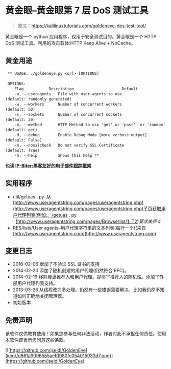 # 黄金眼–黄金眼第 7 层 DoS 测试工具

> 原文：<https://kalilinuxtutorials.com/goldeneye-dos-test-tool/>

黄金眼是一个 python 应用程序，仅用于安全测试目的。黄金眼是一个 HTTP DoS 测试工具。利用的攻击载体:HTTP Keep Alive + NoCache。

## **黄金用途**

```
 **`USAGE: ./goldeneye.py <url> [OPTIONS]

 OPTIONS:
    Flag           Description                     Default
    -u, --useragents   File with user-agents to use                     (default: randomly generated)
    -w, --workers      Number of concurrent workers                     (default: 50)
    -s, --sockets      Number of concurrent sockets                     (default: 30)
    -m, --method       HTTP Method to use 'get' or 'post'  or 'random'  (default: get)
    -d, --debug        Enable Debug Mode [more verbose output]          (default: False)
    -n, --nosslcheck   Do not verify SSL Certificate                    (default: True)
    -h, --help         Shows this help`** 
```

**也读 [IP-Biter:黑客友好的电子邮件跟踪框架](https://kalilinuxtutorials.com/ip-biter-hacker-e-mail-tracking/)**

## **实用程序**

*   util/getuas . py–从[http://www.useragentstring.com/pages/useragentstring.php](http://www.useragentstring.com/pages/useragentstring.php)子页获取用户代理列表(例如:。/getuas . py【http://www.useragentstring.com/pages/Browserlist/】T2)*要求美声 4*
*   RES/lists/User agents–用户代理字符串的文本列表(每行一个)(来自[http://www.useragentstring.com](http://www.useragentstring.com)

## **变更日志**

*   2016-02-06 增加了不验证 SSL 证书的支持
*   2014-02-20 添加了随机创建的用户代理(仍然符合 RFC)。
*   2014-02-19 移除傻逼推荐人和用户代理。提高了推荐人的随机性。添加了外部用户代理列表支持。
*   2013-03-26 从线程改为多处理。仍然有一些错误需要解决，比如我仍然不知道如何正确地关闭管理器。
*   初始版本

## **免责声明**

该软件仅供教育使用！如果您参与任何非法活动，作者对此不承担任何责任。使用本软件即表示您同意这些条款。

[![https://github.com/jseidl/GoldenEye](img//d861a9096555aeb1980fc054015933d7.png)](https://github.com/jseidl/GoldenEye)
